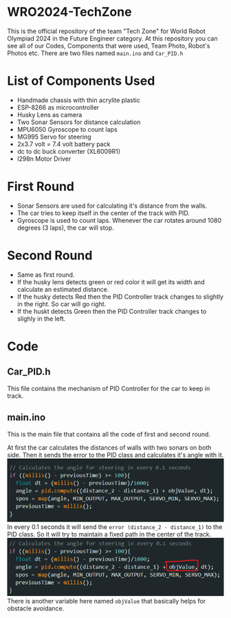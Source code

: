 # WRO2024-TechZone
This is the official repository of the team "Tech Zone" for World Robot Olympiad 2024 in the Future Engineer category. At this repository you can see all of our Codes, Components that were used, Team Photo, Robot's Photos etc.
There are two files named `main.ino` and `Car_PID.h`

# List of Components Used
- Handmade chassis with thin acrylite plastic
- ESP-8266 as microcontroller
- Husky Lens as camera
- Two Sonar Sensors for distance calculation
- MPU6050 Gyroscope to count laps
- MG995 Servo for steering
- 2x3.7 volt = 7.4 volt battery pack
- dc to dc buck converter (XL6009R1)
- l298n Motor Driver

# First Round
- Sonar Sensors are used for calculating it's distance from the walls.
- The car tries to keep itself in the center of the track with PID.
- Gyroscope is used to count laps. Whenever the car rotates around 1080 degrees (3 laps), the car will stop.

# Second Round
- Same as first round.
- If the husky lens detects green or red color it will get its width and calculate an estimated distance.
- If the husky detects Red then the PID Controller track changes to slightly in the right. So car will go right.
- If the huskt detects Green then the PID Controller track changes to slighly in the left.

# Code

## Car_PID.h
This file contains the mechanism of PID Controller for the car to keep in track.

## main.ino
This is the main file that contains all the code of first and second round.

At first the car calculates the distances of walls with two sonars on both side. Then it sends the error to the PID class and calculates it's angle with it. 
![Steering_1](./readme_photos/2.png)
In every 0.1 seconds it will send the `error (distance_2 - distance_1)` to the PID class. So it will try to maintain a fixed path in the center of the track.
![Steering_2](./readme_photos/3.png)
There is another variable here named `objValue` that basically helps for obstacle avoidance.
